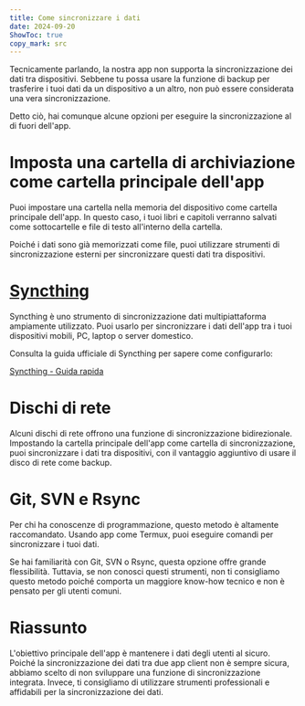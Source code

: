 ```yaml
---
title: Come sincronizzare i dati  
date: 2024-09-20  
ShowToc: true
copy_mark: src
---
```


Tecnicamente parlando, la nostra app non supporta la sincronizzazione dei dati tra dispositivi. Sebbene tu possa usare la funzione di backup per trasferire i tuoi dati da un dispositivo a un altro, non può essere considerata una vera sincronizzazione.

Detto ciò, hai comunque alcune opzioni per eseguire la sincronizzazione al di fuori dell'app.

# Imposta una cartella di archiviazione come cartella principale dell'app

Puoi impostare una cartella nella memoria del dispositivo come cartella principale dell'app. In questo caso, i tuoi libri e capitoli verranno salvati come sottocartelle e file di testo all'interno della cartella.

Poiché i dati sono già memorizzati come file, puoi utilizzare strumenti di sincronizzazione esterni per sincronizzare questi dati tra dispositivi.

# [Syncthing](https://play.google.com/store/apps/details?id=com.nutomic.syncthingandroid)

Syncthing è uno strumento di sincronizzazione dati multipiattaforma ampiamente utilizzato. Puoi usarlo per sincronizzare i dati dell'app tra i tuoi dispositivi mobili, PC, laptop o server domestico.

Consulta la guida ufficiale di Syncthing per sapere come configurarlo:

[Syncthing - Guida rapida](https://docs.syncthing.net/intro/getting-started.html#getting-started)

# Dischi di rete

Alcuni dischi di rete offrono una funzione di sincronizzazione bidirezionale. Impostando la cartella principale dell'app come cartella di sincronizzazione, puoi sincronizzare i dati tra dispositivi, con il vantaggio aggiuntivo di usare il disco di rete come backup.

# Git, SVN e Rsync

Per chi ha conoscenze di programmazione, questo metodo è altamente raccomandato. Usando app come Termux, puoi eseguire comandi per sincronizzare i tuoi dati.

Se hai familiarità con Git, SVN o Rsync, questa opzione offre grande flessibilità. Tuttavia, se non conosci questi strumenti, non ti consigliamo questo metodo poiché comporta un maggiore know-how tecnico e non è pensato per gli utenti comuni.

# Riassunto

L'obiettivo principale dell'app è mantenere i dati degli utenti al sicuro. Poiché la sincronizzazione dei dati tra due app client non è sempre sicura, abbiamo scelto di non sviluppare una funzione di sincronizzazione integrata. Invece, ti consigliamo di utilizzare strumenti professionali e affidabili per la sincronizzazione dei dati.
